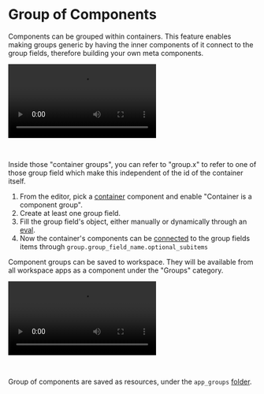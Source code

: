 # Group of Components

Components can be grouped within containers. This feature enables making groups generic by having the inner components of it connect to the group fields, therefore building your own meta components.

<video
    className="border-2 rounded-xl object-cover w-full h-full dark:border-gray-800"
    autoPlay
    controls
    id="main-video"
    src="/videos/group_of_components.mp4"
/>

<br/>

Inside those "container groups", you can refer to "group.x" to refer to one of those group field which make this independent of the id of the container itself.

1. From the editor, pick a [container](../4_app_configuration_settings/container.mdx) component and enable "Container is a component group".
2. Create at least one group field.
3. Fill the group field's object, either manually or dynamically through an [eval](../3_app-runnable-panel.mdx#evals).
4. Now the container's components can be [connected](../2_connecting_components/index.mdx) to the group fields items through `group.group_field_name.optional_subitems`

Component groups can be saved to workspace. They will be available from all workspace apps as a component under the "Groups" category.

<video
    className="border-2 rounded-xl object-cover w-full h-full dark:border-gray-800"
    autoPlay
    controls
    src="/videos/save_component_group.mp4"
/>

<br/>

Group of components are saved as resources, under the `app_groups` [folder](../../core_concepts/8_groups_and_folders/index.mdx).